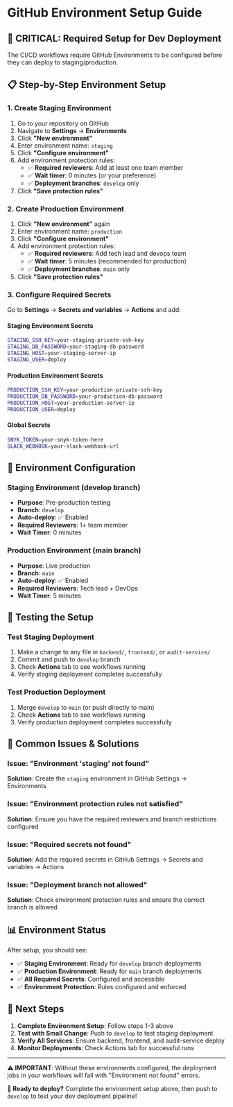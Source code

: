 # GitHub Environment Setup Guide

## 🚨 CRITICAL: Required Setup for Dev Deployment

The CI/CD workflows require GitHub Environments to be configured before they can deploy to staging/production.

## 📋 Step-by-Step Environment Setup

### 1. **Create Staging Environment**
1. Go to your repository on GitHub
2. Navigate to **Settings** → **Environments**
3. Click **"New environment"**
4. Enter environment name: `staging`
5. Click **"Configure environment"**
6. Add environment protection rules:
   - ✅ **Required reviewers**: Add at least one team member
   - ✅ **Wait timer**: 0 minutes (or your preference)
   - ✅ **Deployment branches**: `develop` only
7. Click **"Save protection rules"**

### 2. **Create Production Environment**
1. Click **"New environment"** again
2. Enter environment name: `production`
3. Click **"Configure environment"**
4. Add environment protection rules:
   - ✅ **Required reviewers**: Add tech lead and devops team
   - ✅ **Wait timer**: 5 minutes (recommended for production)
   - ✅ **Deployment branches**: `main` only
7. Click **"Save protection rules"**

### 3. **Configure Required Secrets**
Go to **Settings** → **Secrets and variables** → **Actions** and add:

#### **Staging Environment Secrets**
```bash
STAGING_SSH_KEY=your-staging-private-ssh-key
STAGING_DB_PASSWORD=your-staging-db-password
STAGING_HOST=your-staging-server-ip
STAGING_USER=deploy
```

#### **Production Environment Secrets**
```bash
PRODUCTION_SSH_KEY=your-production-private-ssh-key
PRODUCTION_DB_PASSWORD=your-production-db-password
PRODUCTION_HOST=your-production-server-ip
PRODUCTION_USER=deploy
```

#### **Global Secrets**
```bash
SNYK_TOKEN=your-snyk-token-here
SLACK_WEBHOOK=your-slack-webhook-url
```

## 🔧 Environment Configuration

### **Staging Environment (develop branch)**
- **Purpose**: Pre-production testing
- **Branch**: `develop`
- **Auto-deploy**: ✅ Enabled
- **Required Reviewers**: 1+ team member
- **Wait Timer**: 0 minutes

### **Production Environment (main branch)**
- **Purpose**: Live production
- **Branch**: `main`
- **Auto-deploy**: ✅ Enabled
- **Required Reviewers**: Tech lead + DevOps
- **Wait Timer**: 5 minutes

## 🧪 Testing the Setup

### **Test Staging Deployment**
1. Make a change to any file in `backend/`, `frontend/`, or `audit-service/`
2. Commit and push to `develop` branch
3. Check **Actions** tab to see workflows running
4. Verify staging deployment completes successfully

### **Test Production Deployment**
1. Merge `develop` to `main` (or push directly to main)
2. Check **Actions** tab to see workflows running
3. Verify production deployment completes successfully

## 🚨 Common Issues & Solutions

### **Issue: "Environment 'staging' not found"**
**Solution**: Create the `staging` environment in GitHub Settings → Environments

### **Issue: "Environment protection rules not satisfied"**
**Solution**: Ensure you have the required reviewers and branch restrictions configured

### **Issue: "Required secrets not found"**
**Solution**: Add the required secrets in GitHub Settings → Secrets and variables → Actions

### **Issue: "Deployment branch not allowed"**
**Solution**: Check environment protection rules and ensure the correct branch is allowed

## 📊 Environment Status

After setup, you should see:
- ✅ **Staging Environment**: Ready for `develop` branch deployments
- ✅ **Production Environment**: Ready for `main` branch deployments
- ✅ **All Required Secrets**: Configured and accessible
- ✅ **Environment Protection**: Rules configured and enforced

## 🔄 Next Steps

1. **Complete Environment Setup**: Follow steps 1-3 above
2. **Test with Small Change**: Push to `develop` to test staging deployment
3. **Verify All Services**: Ensure backend, frontend, and audit-service deploy
4. **Monitor Deployments**: Check Actions tab for successful runs

---

**⚠️ IMPORTANT**: Without these environments configured, the deployment jobs in your workflows will fail with "Environment not found" errors.

**🚀 Ready to deploy?** Complete the environment setup above, then push to `develop` to test your dev deployment pipeline!
